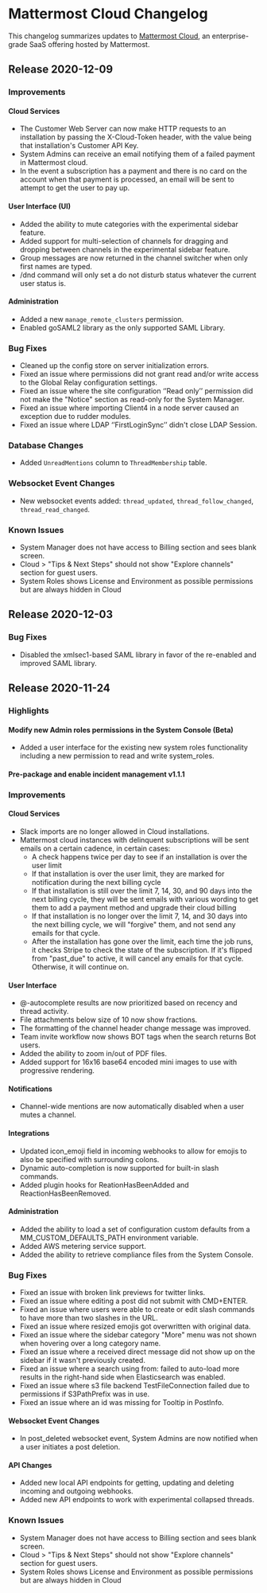 # Mattermost Cloud Changelog

This changelog summarizes updates to [Mattermost Cloud](https://mattermost.com/get-started/), an enterprise-grade SaaS offering hosted by Mattermost.

## Release 2020-12-09

### Improvements

#### Cloud Services
 - The Customer Web Server can now make HTTP requests to an installation by passing the X-Cloud-Token header, with the value being that installation's Customer API Key.
 - System Admins can receive an email notifying them of a failed payment in Mattermost cloud.
 - In the event a subscription has a payment and there is no card on the account when that payment is processed, an email will be sent to attempt to get the user to pay up.

#### User Interface (UI)
 - Added the ability to mute categories with the experimental sidebar feature.
 - Added support for multi-selection of channels for dragging and dropping between channels in the experimental sidebar feature.
 - Group messages are now returned in the channel switcher when only first names are typed.
 - /dnd command will only set a do not disturb status whatever the current user status is.

#### Administration
 - Added a new `manage_remote_clusters` permission.
 - Enabled goSAML2 library as the only supported SAML Library.

### Bug Fixes
 - Cleaned up the config store on server initialization errors.
 - Fixed an issue where permissions did not grant read and/or write access to the Global Relay configuration settings.
 - Fixed an issue where the site configuration ‘’Read only’’ permission did not make the "Notice" section as read-only for the System Manager.
 - Fixed an issue where importing Client4 in a node server caused an exception due to rudder modules.
 - Fixed an issue where LDAP ‘’FirstLoginSync’’ didn't close LDAP Session.

### Database Changes
 - Added ``UnreadMentions`` column to ``ThreadMembership`` table.
 
### Websocket Event Changes
 - New websocket events added: ``thread_updated``, ``thread_follow_changed``, ``thread_read_changed``.

### Known Issues
 - System Manager does not have access to Billing section and sees blank screen.
 - Cloud > "Tips & Next Steps" should not show "Explore channels" section for guest users.
 - System Roles shows License and Environment as possible permissions but are always hidden in Cloud

## Release 2020-12-03

### Bug Fixes
  - Disabled the xmlsec1-based SAML library in favor of the re-enabled and improved SAML library.

## Release 2020-11-24

### Highlights

#### Modify new Admin roles permissions in the System Console (Beta)
 - Added a user interface for the existing new system roles functionality including a new permission to read and write system_roles.

#### Pre-package and enable incident management v1.1.1

### Improvements

#### Cloud Services
 - Slack imports are no longer allowed in Cloud installations.
 - Mattermost cloud instances with delinquent subscriptions will be sent emails on a certain cadence, in certain cases:
    - A check happens twice per day to see if an installation is over the user limit
    - If that installation is over the user limit, they are marked for notification during the next billing cycle
    - If that installation is still over the limit 7, 14, 30, and 90 days into the next billing cycle, they will be sent emails with various wording to get them to add a payment method and upgrade their cloud billing 
    - If that installation is no longer over the limit 7, 14, and 30 days into the next billing cycle, we will "forgive" them, and not send any emails for that cycle. 
    - After the installation has gone over the limit, each time the job runs, it checks Stripe to check the state of the subscription. If it's flipped from "past_due" to active, it will cancel any emails for that cycle. Otherwise, it will continue on.

#### User Interface
 - @-autocomplete results are now prioritized based on recency and thread activity.
 - File attachments below size of 10 now show fractions.
 - The formatting of the channel header change message was improved.
 - Team invite workflow now shows BOT tags when the search returns Bot users.
 - Added the ability to zoom in/out of PDF files.
 - Added support for 16x16 base64 encoded mini images to use with progressive rendering.

#### Notifications
 - Channel-wide mentions are now automatically disabled when a user mutes a channel.

#### Integrations
 - Updated icon_emoji field in incoming webhooks to allow for emojis to also be specified with surrounding colons.
 - Dynamic auto-completion is now supported for built-in slash commands.
 - Added plugin hooks for ReationHasBeenAdded and ReactionHasBeenRemoved.

#### Administration
 - Added the ability to load a set of configuration custom defaults from a MM_CUSTOM_DEFAULTS_PATH environment variable.
 - Added AWS metering service support.
 - Added the ability to retrieve compliance files from the System Console.

### Bug Fixes
 - Fixed an issue with broken link previews for twitter links.
 - Fixed an issue where editing a post did not submit with CMD+ENTER.
 - Fixed an issue where users were able to create or edit slash commands to have more than two slashes in the URL.
 - Fixed an issue where resized emojis got overwritten with original data.
 - Fixed an issue where the sidebar category "More" menu was not shown when hovering over a long category name.
 - Fixed an issue where a received direct message did not show up on the sidebar if it wasn't previously created.
 - Fixed an issue where a search using from: failed to auto-load more results in the right-hand side when Elasticsearch was enabled.
 - Fixed an issue where s3 file backend TestFileConnection failed due to permissions if S3PathPrefix was in use.
 - Fixed an issue where an id was missing for Tooltip in PostInfo.

#### Websocket Event Changes
 - In post_deleted websocket event, System Admins are now notified when a user initiates a post deletion.

#### API Changes
 - Added new local API endpoints for getting, updating and deleting incoming and outgoing webhooks.
 - Added new API endpoints to work with experimental collapsed threads.

### Known Issues
 - System Manager does not have access to Billing section and sees blank screen.
 - Cloud > "Tips & Next Steps" should not show "Explore channels" section for guest users.
 - System Roles shows License and Environment as possible permissions but are always hidden in Cloud
